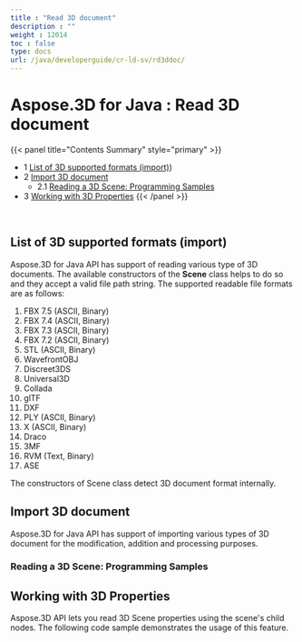 ```yaml
---
title : "Read 3D document" 
description : "" 
weight : 12014 
toc : false
type: docs
url: /java/developerguide/cr-ld-sv/rd3ddoc/
---
```


# Aspose.3D for Java : Read 3D document


{{< panel title="Contents Summary" style="primary" >}}
*   1 [List of 3D supported formats (import)](#list-of-3d-supported-formats-(import)))
*   2 [Import 3D document](#import-3d-document)
    *   2.1 [Reading a 3D Scene: Programming Samples](#reading-a-3d-scene:-programming-samples)
*   3 [Working with 3D Properties](#working-with-3d-properties)
{{< /panel >}}
 

 

## List of 3D supported formats (import)

Aspose.3D for Java API has support of reading various type of 3D documents. The available constructors of the **Scene** class helps to do so and they accept a valid file path string. The supported readable file formats are as follows:

1.  FBX 7.5 (ASCII, Binary)
2.  FBX 7.4 (ASCII, Binary)
3.  FBX 7.3 (ASCII, Binary)
4.  FBX 7.2 (ASCII, Binary)
5.  STL (ASCII, Binary)
6.  WavefrontOBJ
7.  Discreet3DS
8.  Universal3D
9.  Collada
10.  glTF
11.  DXF
12.  PLY (ASCII, Binary)
13.  X (ASCII, Binary)
14.  Draco
15.  3MF
16.  RVM (Text, Binary)
17.  ASE

The constructors of Scene class detect 3D document format internally.

## Import 3D document

Aspose.3D for Java API has support of importing various types of 3D document for the modification, addition and processing purposes.

### Reading a 3D Scene: Programming Samples

## Working with 3D Properties

Aspose.3D API lets you read 3D Scene properties using the scene's child nodes. The following code sample demonstrates the usage of this feature.

